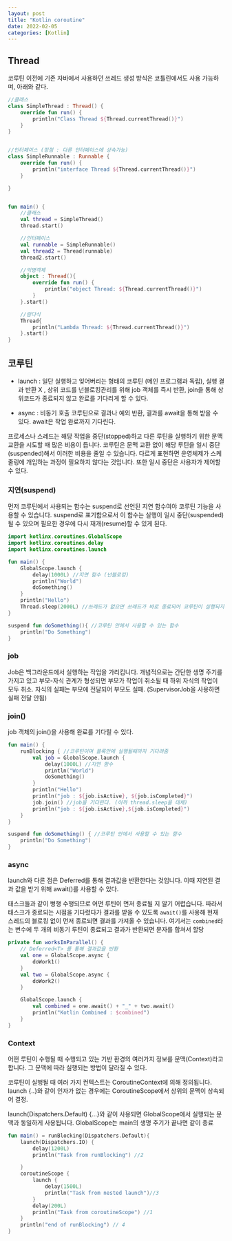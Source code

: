 ```yaml
---
layout: post
title: "Kotlin coroutine"
date: 2022-02-05
categories: [Kotlin]
---
```


## Thread

코루틴 이전에 기존 자바에서 사용하던 쓰레드 생성 방식은 코틀린에서도 사용 가능하며, 아래와 같다.

```kotlin
//클래스
class SimpleThread : Thread() {
    override fun run() {
        println("Class Thread ${Thread.currentThread()}")
    }
}


//인터페이스 (장점 : 다른 인터페이스에 상속가능)
class SimpleRunnable : Runnable {
    override fun run() {
        println("interface Thread ${Thread.currentThread()}")
    }

}


fun main() {
    //클래스
    val thread = SimpleThread()
    thread.start()

    //인터페이스
    val runnable = SimpleRunnable()
    val thread2 = Thread(runnable)
    thread2.start()

    //익명객체
    object : Thread(){
        override fun run() {
            println("object Thread: ${Thread.currentThread()}")
        }
    }.start()

    //람다식
    Thread{
        println("Lambda Thread: ${Thread.currentThread()}")
    }.start()
}
```

## 코루틴

- launch : 일단 실행하고 잊어버리는 형태의 코루틴 (메인 프로그램과 독립), 실행 결과 반환 X , 상위 코드를 넌블로킹관리를 위해 job 객체를 즉시 반환, join을 통해 상위코드가 종료되지 않고 완료를 기다리게 할 수 있다.

- async : 비동기 호출 코루틴으로 결과나 예외 반환, 결과를 await을 통해 받을 수 있다. await은 작업 완료까지 기다린다.

프로세스나 스레드는 해당 작업을 중단(stopped)하고 다른 루틴을 실행하기 위한 문맥 교환을 시도할 때 많은 비용이 듭니다. 코루틴은 문맥 교환 없이 해당 루틴을 일시 중단(suspended)해서 이러한 비용을 줄일 수 있습니다. 다르게 표현하면 운영체제가 스케줄링에 개입하는 과정이 필요하지 않다는 것입니다. 또한 일시 중단은 사용자가 제어할 수 있다.

### 지연(suspend)

먼저 코루틴에서 사용되는 함수는 suspend로 선언된 지연 함수여야 코루틴 기능을 사용할 수 있습니다. suspend로 표기함으로서 이 함수는 실행이 일시 중단(suspended)될 수 있으며 필요한 경우에 다시 재개(resume)할 수 있게 된다.

```kotlin
import kotlinx.coroutines.GlobalScope
import kotlinx.coroutines.delay
import kotlinx.coroutines.launch

fun main() {
    GlobalScope.launch {
        delay(1000L) //지연 함수 (넌블로킹)
        println("World")
        doSomething()
    }
    println("Hello")
    Thread.sleep(2000L) //쓰레드가 없으면 쓰레드가 바로 종료되어 코루틴이 실행되지 않음
}

suspend fun doSomething(){ //코루틴 안에서 사용할 수 있는 함수
    println("Do Something")
}
```

### job

Job은 백그라운드에서 실행하는 작업을 가리킵니다. 개념적으로는 간단한 생명 주기를 가지고 있고 부모-자식 관계가 형성되면 부모가 작업이 취소될 때 하위 자식의 작업이 모두 취소. 자식의 실패는 부모에 전달되어 부모도 실패. (SupervisorJob을 사용하면 실패 전달 안됨)

### join()

job 객체의 join()을 사용해 완료를 기다릴 수 있다.

```kotlin
fun main() {
    runBlocking { //코루틴이며 블록안에 실행될때까지 기다려줌
        val job = GlobalScope.launch {
            delay(1000L) //지연 함수
            println("World")
            doSomething()
        }
        println("Hello")
        println("job : ${job.isActive}, ${job.isCompleted}")
        job.join() //job을 기다린다. (아까 thread.sleep을 대체)
        println("job : ${job.isActive},${job.isCompleted}")
    }
}

suspend fun doSomething() { //코루틴 안에서 사용할 수 있는 함수
    println("Do Something")
}
```

### async

launch와 다른 점은 Deferred<T>를 통해 결과값을 반환한다는 것입니다. 이때 지연된 결과 값을 받기 위해 await()를 사용할 수 있다.

태스크들과 같이 병행 수행되므로 어떤 루틴이 먼저 종료될 지 알기 어렵습니다. 따라서 태스크가 종료되는 시점을 기다렸다가 결과를 받을 수 있도록 `await()`를 사용해 현재 스레드의 블로킹 없이 먼저 종료되면 결과를 가져올 수 있습니다. 여기서는 `combined`라는 변수에 두 개의 비동기 루틴이 종료되고 결과가 반환되면 문자를 합쳐서 할당

```kotlin
private fun worksInParallel() {
    // Deferred<T> 를 통해 결과값을 반환
    val one = GlobalScope.async {
        doWork1()
    }
    val two = GlobalScope.async {
        doWork2()
    }

    GlobalScope.launch {
        val combined = one.await() + "_" + two.await()
        println("Kotlin Combined : $combined")
    }
}
```

### Context

어떤 루틴이 수행될 때 수행되고 있는 기반 환경의 여러가지 정보를 문맥(Context)라고 합니다. 그 문맥에 따라 실행되는 방법이 달라질 수 있다.

코루틴이 실행될 때 여러 가지 컨텍스트는 CoroutineContext에 의해 정의됩니다. launch {..}와 같이 인자가 없는 경우에는 CoroutineScope에서 상위의 문맥이 상속되어 결정.

launch(Dispatchers.Default) {...}와 같이 사용되면 GlobalScope에서 실행되는 문맥과 동일하게 사용됩니다. GlobalScope는 main의 생명 주기가 끝나면 같이 종료

```kotlin
fun main() = runBlocking(Dispatchers.Default){
    launch(Dispatchers.IO) {
        delay(1200L)
        println("Task from runBlocking") //2

    }
    coroutineScope {
        launch {
            delay(1500L)
            println("Task from nested launch")//3
        }
        delay(200L)
        println("Task from coroutineScope") //1
    }
    println("end of runBlocking") // 4
}
```
